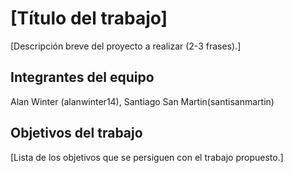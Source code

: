 # [Título del trabajo]

[Descripción breve del proyecto a realizar (2-3 frases).]

## Integrantes del equipo

Alan Winter (alanwinter14), Santiago San Martin(santisanmartin)

## Objetivos del trabajo

[Lista de los objetivos que se persiguen con el trabajo propuesto.]
